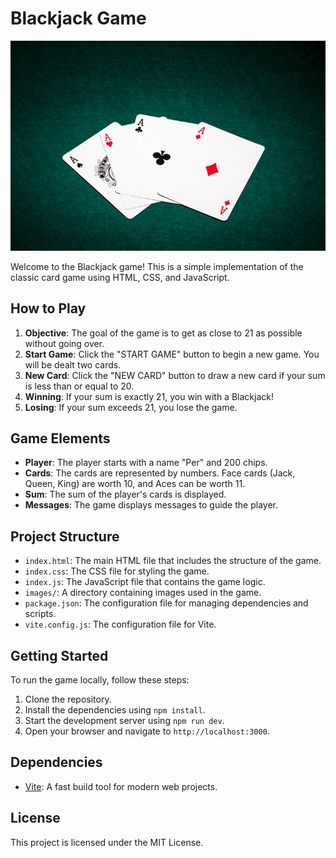 # Blackjack Game

![Blackjack](/images/blackjack.jpg)

Welcome to the Blackjack game! This is a simple implementation of the classic card game using HTML, CSS, and JavaScript.

## How to Play

1. **Objective**: The goal of the game is to get as close to 21 as possible without going over.
2. **Start Game**: Click the "START GAME" button to begin a new game. You will be dealt two cards.
3. **New Card**: Click the "NEW CARD" button to draw a new card if your sum is less than or equal to 20.
4. **Winning**: If your sum is exactly 21, you win with a Blackjack!
5. **Losing**: If your sum exceeds 21, you lose the game.

## Game Elements

- **Player**: The player starts with a name "Per" and 200 chips.
- **Cards**: The cards are represented by numbers. Face cards (Jack, Queen, King) are worth 10, and Aces can be worth 11.
- **Sum**: The sum of the player's cards is displayed.
- **Messages**: The game displays messages to guide the player.

## Project Structure

- `index.html`: The main HTML file that includes the structure of the game.
- `index.css`: The CSS file for styling the game.
- `index.js`: The JavaScript file that contains the game logic.
- `images/`: A directory containing images used in the game.
- `package.json`: The configuration file for managing dependencies and scripts.
- `vite.config.js`: The configuration file for Vite.

## Getting Started

To run the game locally, follow these steps:

1. Clone the repository.
2. Install the dependencies using `npm install`.
3. Start the development server using `npm run dev`.
4. Open your browser and navigate to `http://localhost:3000`.

## Dependencies

- [Vite](https://vitejs.dev/): A fast build tool for modern web projects.

## License

This project is licensed under the MIT License.